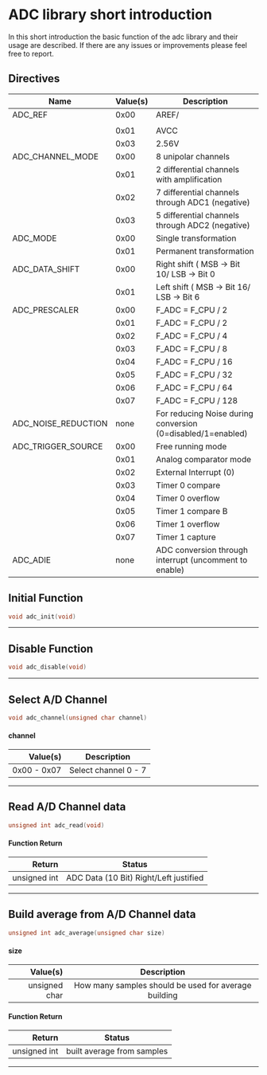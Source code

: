 # ADC library short introduction

In this short introduction the basic function of the adc library and their usage are described. If there are any issues or improvements please feel free to report.

## Directives

| Name                | Value(s) | Description                                                 |
|---------------------|:---------|-------------------------------------------------------------|
| ADC_REF             | 0x00     | AREF/
                                                        |
|                     | 0x01     | AVCC                                                        |
|                     | 0x03     | 2.56V                                                       |
| ADC_CHANNEL_MODE    | 0x00     | 8 unipolar channels                                         |
|                     | 0x01     | 2 differential channels with amplification                  |
|                     | 0x02     | 7 differential channels through ADC1 (negative)              |
|                     | 0x03     | 5 differential channels through ADC2 (negative)              |
| ADC_MODE            | 0x00     | Single transformation                                       |
|                     | 0x01     | Permanent transformation                                    |
| ADC_DATA_SHIFT      | 0x00     | Right shift ( MSB -> Bit 10/ LSB -> Bit 0                   |
|                     | 0x01     | Left shift ( MSB -> Bit 16/ LSB -> Bit 6                    |
| ADC_PRESCALER       | 0x00     | F_ADC = F_CPU / 2                                           |
|                     | 0x01     | F_ADC = F_CPU / 2                                           |
|                     | 0x02     | F_ADC = F_CPU / 4                                           |
|                     | 0x03     | F_ADC = F_CPU / 8                                           |
|                     | 0x04     | F_ADC = F_CPU / 16                                          |
|                     | 0x05     | F_ADC = F_CPU / 32                                          |
|                     | 0x06     | F_ADC = F_CPU / 64                                          |
|                     | 0x07     | F_ADC = F_CPU / 128                                         |
| ADC_NOISE_REDUCTION | none     | For reducing Noise during conversion (0=disabled/1=enabled) |
| ADC_TRIGGER_SOURCE  | 0x00     | Free running mode                                           |
|                     | 0x01     | Analog comparator mode                                       |
|                     | 0x02     | External Interrupt (0)                                      |
|                     | 0x03     | Timer 0 compare                                             |
|                     | 0x04     | Timer 0 overflow                                            |
|                     | 0x05     | Timer 1 compare B                                           |
|                     | 0x06     | Timer 1 overflow                                            |
|                     | 0x07     | Timer 1 capture                                             |
| ADC_ADIE            | none     | ADC conversion through interrupt (uncomment to enable)      |

## Initial Function

```c
void adc_init(void)
```

---

## Disable Function

```c
void adc_disable(void)
```

---

## Select A/D Channel

```c
void adc_channel(unsigned char channel)
```

#### channel
| Value(s)    | Description          |
|------------:|:--------------------:|
| 0x00 - 0x07 | Select channel 0 - 7 |

---

## Read A/D Channel data

```c
unsigned int adc_read(void)
```

#### Function Return
| Return       | Status                                 |
|-------------:|:--------------------------------------:|
| unsigned int | ADC Data (10 Bit) Right/Left justified |

---

## Build average from A/D Channel data

```c
unsigned int adc_average(unsigned char size)
```

#### size
| Value(s)      | Description                                          |
|--------------:|:----------------------------------------------------:|
| unsigned char | How many samples should be used for average building |

#### Function Return
| Return       | Status                       |
|-------------:|:----------------------------:|
| unsigned int | built average from samples |

---

